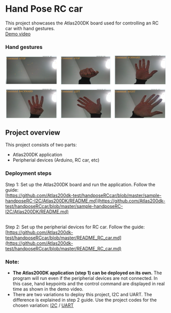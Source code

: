 # Hand Pose RC car<a name="EN-US_TOPIC_0232642690"></a>

This project showcases the Atlas200DK board used for controlling an RC car with hand gestures.<br />
[Demo video](https://www.youtube.com/watch?v=2f5Sg3r27cE)

### Hand gestures
![](sample-handposeRC-I2C/figures/gestures.png)
## Project overview

This project consists of two parts:
-   Atlas200DK application
-   Peripherial devices (Arduino, RC car, etc)


### Deployment steps
Step 1: Set up the Atlas200DK board and run the application. Follow the guide: <br />
[https://github.com/Atlas200dk-test/handposeRCcar/blob/master/sample-handposeRC-I2C/Atlas200DK/README.md](https://github.com/Atlas200dk-test/handposeRCcar/blob/master/sample-handposeRC-I2C/Atlas200DK/README.md)
<br /><br />

Step 2: Set up the peripherial devices for RC car. Follow the guide: <br />
[https://github.com/Atlas200dk-test/handposeRCcar/blob/master/README_RC_car.md](https://github.com/Atlas200dk-test/handposeRCcar/blob/master/README_RC_car.md)


### Note:
-   **The Atlas200DK application (step 1) can be deployed on its own.** The program will run even if the peripherial devices are not connected. In this case, hand keypoints and the control command are displayed in real time as shown in the demo video.
-   There are two variations to deploy this project, I2C and UART. The difference is explained in step 2 guide. 
Use the project codes for the chosen variation: [I2C](https://github.com/Atlas200dk-test/handposeRCcar/tree/master/sample-handposeRC-I2C) / [UART](https://github.com/Atlas200dk-test/handposeRCcar/tree/master/sample-handposeRC-UART)













